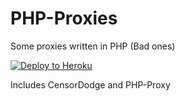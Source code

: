 # PHP-Proxies

Some proxies written in PHP (Bad ones)

[![Deploy to Heroku](https://www.herokucdn.com/deploy/button.svg)](https://heroku.com/deploy?template=https://github.com/BinBashBanana/PHP-Proxies)

Includes CensorDodge and PHP-Proxy